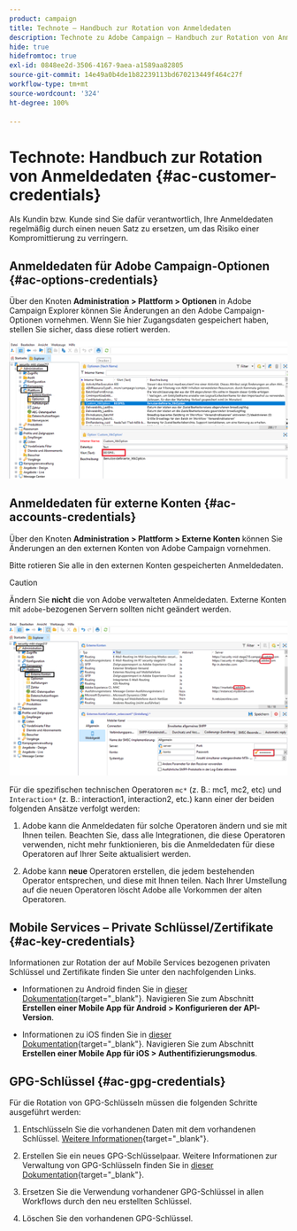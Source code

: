 ```yaml
---
product: campaign
title: Technote – Handbuch zur Rotation von Anmeldedaten
description: Technote zu Adobe Campaign – Handbuch zur Rotation von Anmeldedaten
hide: true
hidefromtoc: true
exl-id: 0848ee2d-3506-4167-9aea-a1589aa82805
source-git-commit: 14e49a0b4de1b82239113bd670213449f464c27f
workflow-type: tm+mt
source-wordcount: '324'
ht-degree: 100%

---
```


# Technote: Handbuch zur Rotation von Anmeldedaten {#ac-customer-credentials}

Als Kundin bzw. Kunde sind Sie dafür verantwortlich, Ihre Anmeldedaten regelmäßig durch einen neuen Satz zu ersetzen, um das Risiko einer Kompromittierung zu verringern.

## Anmeldedaten für Adobe Campaign-Optionen {#ac-options-credentials}

Über den Knoten **Administration > Plattform > Optionen** in Adobe Campaign Explorer können Sie Änderungen an den Adobe Campaign-Optionen vornehmen. Wenn Sie hier Zugangsdaten gespeichert haben, stellen Sie sicher, dass diese rotiert werden.

![](assets/technote-2.png)

## Anmeldedaten für externe Konten {#ac-accounts-credentials}

Über den Knoten **Administration > Plattform > Externe Konten** können Sie Änderungen an den externen Konten von Adobe Campaign vornehmen.

Bitte rotieren Sie alle in den externen Konten gespeicherten Anmeldedaten.

>[!CAUTION]
>
>Ändern Sie **nicht** die von Adobe verwalteten Anmeldedaten. Externe Konten mit `adobe`-bezogenen Servern sollten nicht geändert werden.

![](assets/technote-1.png)

Für die spezifischen technischen Operatoren `mc*` (z. B.: mc1, mc2, etc) und `Interaction*` (z. B.: interaction1, interaction2, etc.) kann einer der beiden folgenden Ansätze verfolgt werden:

1. Adobe kann die Anmeldedaten für solche Operatoren ändern und sie mit Ihnen teilen. Beachten Sie, dass alle Integrationen, die diese Operatoren verwenden, nicht mehr funktionieren, bis die Anmeldedaten für diese Operatoren auf Ihrer Seite aktualisiert werden.

1. Adobe kann **neue** Operatoren erstellen, die jedem bestehenden Operator entsprechen, und diese mit Ihnen teilen. Nach Ihrer Umstellung auf die neuen Operatoren löscht Adobe alle Vorkommen der alten Operatoren.


## Mobile Services – Private Schlüssel/Zertifikate  {#ac-key-credentials}

Informationen zur Rotation der auf Mobile Services bezogenen privaten Schlüssel und Zertifikate finden Sie unter den nachfolgenden Links.

* Informationen zu Android finden Sie in [dieser Dokumentation](https://experienceleague.adobe.com/de/docs/campaign-classic/using/sending-messages/sending-push-notifications/configure-the-mobile-app/configuring-the-mobile-application-android){target="_blank"}.
Navigieren Sie zum Abschnitt **Erstellen einer Mobile App für Android > Konfigurieren der API-Version**.

* Informationen zu iOS finden Sie in [dieser Dokumentation](https://experienceleague.adobe.com/de/docs/campaign-classic/using/sending-messages/sending-push-notifications/configure-the-mobile-app/configuring-the-mobile-application){target="_blank"}.
Navigieren Sie zum Abschnitt **Erstellen einer Mobile App für iOS > Authentifizierungsmodus**.

## GPG-Schlüssel {#ac-gpg-credentials}

Für die Rotation von GPG-Schlüsseln müssen die folgenden Schritte ausgeführt werden:

1. Entschlüsseln Sie die vorhandenen Daten mit dem vorhandenen Schlüssel. [Weitere Informationen](https://experienceleague.adobe.com/de/docs/control-panel/using/instances-settings/gpg-keys-management#decrypting-data){target="_blank"}.

1. Erstellen Sie ein neues GPG-Schlüsselpaar. Weitere Informationen zur Verwaltung von GPG-Schlüsseln finden Sie in [dieser Dokumentation](https://experienceleague.adobe.com/de/docs/control-panel/using/instances-settings/gpg-keys-management#decrypting-data){target="_blank"}.

1. Ersetzen Sie die Verwendung vorhandener GPG-Schlüssel in allen Workflows durch den neu erstellten Schlüssel.

1. Löschen Sie den vorhandenen GPG-Schlüssel.
